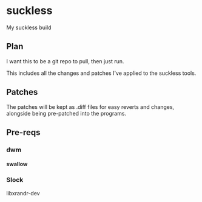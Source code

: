 # suckless
My suckless build

## Plan

I want this to be a git repo to pull, then just run.

This includes all the changes and patches I've applied to the suckless tools.

## Patches

The patches will be kept as .diff files for easy reverts and changes, alongside being pre-patched into the programs.

## Pre-reqs

### dwm

#### swallow

### Slock

libxrandr-dev
